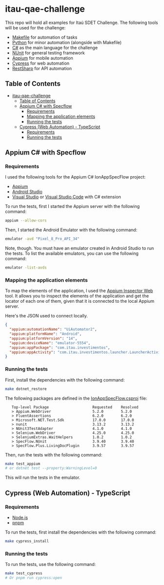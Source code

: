 # itau-qae-challenge

This repo will hold all examples for Itaú SDET Challenge.
The following tools will be used for the challenge:
- [Makefile](https://www.gnu.org/software/make/manual/make.html) for automation of tasks
- [Python](https://www.python.org/) for minor automation (alongside with Makefile)
- [C#](https://docs.microsoft.com/en-us/dotnet/csharp/) as the main language for the challenge
- [NUnit](https://nunit.org/) for general testing framework
- [Appium](http://appium.io/) for mobile automation
- [Cypress](https://www.cypress.io/) for web automation
- [RestSharp](https://restsharp.dev/) for API automation



## Table of Contents
- [itau-qae-challenge](#itau-qae-challenge)
  - [Table of Contents](#table-of-contents)
  - [Appium C# with Specflow](#appium-c-with-specflow)
    - [Requirements](#requirements)
    - [Mapping the application elements](#mapping-the-application-elements)
    - [Running the tests](#running-the-tests)
  - [Cypress (Web Automation) - TypeScript](#cypress-web-automation---typescript)
    - [Requirements](#requirements-1)
    - [Running the tests](#running-the-tests-1)


## Appium C# with Specflow
### Requirements
I used the following tools for the Appium C# IonAppSpecFlow project:
- [Appium](http://appium.io/)
- [Android Studio](https://developer.android.com/studio)
- [Visual Studio](https://visualstudio.microsoft.com/pt-br/) or [Visual Studio Code](https://code.visualstudio.com/) with C# extension

To run the tests, first I started the Appium server with the following command:
```bash
appium --allow-cors
```

Then, I started the Android Emulator with the following command:
```bash
emulator -avd "Pixel_8_Pro_API_34"
```
Note, though. You must have an emulator created in Android Studio to run the tests.
To list the available emulators, you can use the following command:
```bash
emulator -list-avds
```

### Mapping the application elements
To map the elements of the application, I used the [Appium Inspector Web](https://inspector.appiumpro.com/) tool.
It allows you to inspect the elements of the application and get the locator of each one of them, given that it is connected to the local Appium server.

Here's the JSON used to connect locally.
```json
{
  "appium:automationName": "UiAutomator2",
  "appium:platformName": "Android",
  "appium:platformVersion": "14",
  "appium:deviceName": "emulator-5554",
  "appium:appPackage": "com.itau.investimentos",
  "appium:appActivity": "com.itau.investimentos.launcher.LauncherActivity"
}
```


### Running the tests
First, install the dependencies with the following command:
```bash
make dotnet_restore
```
The following packages are defined in the [IonAppSpecFlow.csproj](IonAppSpecFlow/IonAppSpecFlow.csproj) file:
```
   Top-level Package                    Requested    Resolved
   > Appium.WebDriver                   5.2.0        5.2.0
   > FluentAssertions                   6.2.0        6.2.0
   > Microsoft.NET.Test.Sdk             17.0.0       17.0.0
   > nunit                              3.13.2       3.13.2
   > NUnit3TestAdapter                  4.1.0        4.1.0
   > Selenium.WebDriver                 4.25.0       4.25.0
   > SeleniumExtras.WaitHelpers         1.0.2        1.0.2
   > SpecFlow.NUnit                     3.9.40       3.9.40
   > SpecFlow.Plus.LivingDocPlugin      3.9.57       3.9.57
```


Then, run the tests with the following command:
```bash
make test_appium
# or dotnet test --property:WarningLevel=0
```
This will run the tests in the emulator.



## Cypress (Web Automation) - TypeScript
### Requirements
- [Node.js](https://nodejs.org/en/)
- [pnpm](https://pnpm.io/)

To run the tests, first install the dependencies with the following command:
```bash
make cypress_install
```

### Running the tests
To run the tests, use the following command:
```bash
make test_cypress
# Or pnpm run cypress:open
```